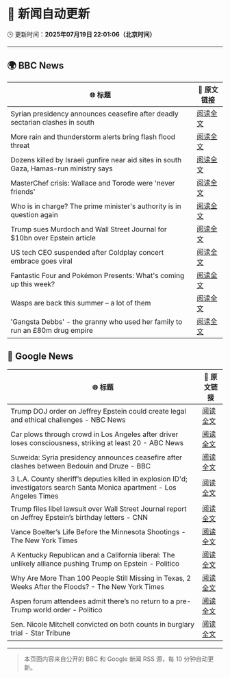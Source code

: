 # 🧠 新闻自动更新

🕒 更新时间：**2025年07月19日 22:01:06（北京时间）**

---

## 🌍 BBC News

| 🌐 标题 | 🔗 原文链接 |
|--------|-------------|
| Syrian presidency announces ceasefire after deadly sectarian clashes in south | [阅读全文](https://www.bbc.com/news/articles/c0m87d4p9gvo) |
| More rain and thunderstorm alerts bring flash flood threat | [阅读全文](https://www.bbc.com/news/articles/c8j1nvp9440o) |
| Dozens killed by Israeli gunfire near aid sites in south Gaza, Hamas-run ministry says | [阅读全文](https://www.bbc.com/news/articles/ce3n04w19qlo) |
| MasterChef crisis: Wallace and Torode were 'never friends' | [阅读全文](https://www.bbc.com/news/articles/cj9vgwr48gwo) |
| Who is in charge? The prime minister's authority is in question again | [阅读全文](https://www.bbc.com/news/articles/czxwe3g4wl5o) |
| Trump sues Murdoch and Wall Street Journal for $10bn over Epstein article | [阅读全文](https://www.bbc.com/news/articles/c23g5xpggzmo) |
| US tech CEO suspended after Coldplay concert embrace goes viral | [阅读全文](https://www.bbc.com/news/articles/c80pnnn0gj3o) |
| Fantastic Four and Pokémon Presents: What's coming up this week? | [阅读全文](https://www.bbc.com/news/articles/cy7n3epl1yxo) |
| Wasps are back this summer – a lot of them | [阅读全文](https://www.bbc.com/news/articles/cz7ld2jgqz2o) |
| 'Gangsta Debbs' - the granny who used her family to run an £80m drug empire | [阅读全文](https://www.bbc.com/news/articles/cqx27w1dwe9o) |

## 📰 Google News

| 🌐 标题 | 🔗 原文链接 |
|--------|-------------|
| Trump DOJ order on Jeffrey Epstein could create legal and ethical challenges - NBC News | [阅读全文](https://news.google.com/rss/articles/CBMivAFBVV95cUxOcTdKUUV2SnZ4MTdiRGh3aU1FR1VkdFlLN0lpQmhmaldWNTMyWER3NTdCcklTakVXbWd4TXBCTEJLa05zNzJ4UlMwWEZWSUtEd2Q2VnNaRFhTUnR0WnM4UDQyMXBmLUpCdXRGZ1NOMHRJbVhJMGtQQ0tYd0w1RV9pSFp4OTB6YWlZRDRhUXVRRllJOXV3ZVNCNjQta3czZzZibHVUaTdoOXdaWDh4VDNIdzlFVFZmeG4zRUhhS9IBVkFVX3lxTE1DRWRCUW90cXRSV2dFdWNPR3A4SVVobDlWcDkycDFIRTZzUXJkYkVNeE93eUdZLXFTcjBSbFk1NWszMWZuby11bXlvbVNXemlzcnFZY0RR?oc=5) |
| Car plows through crowd in Los Angeles after driver loses consciousness, striking at least 20 - ABC News | [阅读全文](https://news.google.com/rss/articles/CBMilgFBVV95cUxPMk5nbzlLamJXNlA3WkZCSWJzRnB6S1lHYUJlbHFiem0yTG1fdlpJTm9zMWFiQ29Wc0RWSG94MTlYSGtBSW5tQ3ZPZXk2WGFqVm1QNlhJeEp4MGVzdUNQdmdmVHZuMDFGVnZNQWlXM3YxdTVhNVNhZExIUERhUlhuQ0pMUW5MS1hpY1lCY2cwNUloRjBLb1HSAZsBQVVfeXFMUDREUXdVajdnSHR3Zjc0bVI3RWlVUEpTWjZ6OVhudzF1UF91VzJTYUFaZDNpeG1LNVpzSWZpbHp0Z1Q2cUd5ZDl0SDhMVTRkTE9yc2pKMTZzLVBXbXVQSlBzd19BcWZQOUh0dEdRWTctamZ3R21kOG9kb2IzQ0lFY1RSLURZYUlCS19ObTQ5YWxkUkVQTl81OTNvekk?oc=5) |
| Suweida: Syria presidency announces ceasefire after clashes between Bedouin and Druze - BBC | [阅读全文](https://news.google.com/rss/articles/CBMiWkFVX3lxTE5pUVRWTEVXRlZYMzZfRTQ1SWU5dUdpZFI3Q25sT1RxdlRnT0FJRno3LUFOVGYwbkV1VW1BcXoxanRod19nMUU1WGtuT2M0QXhGRlNEdXhzNmpld9IBX0FVX3lxTE9tVHc2SmNGLXpGQ0h1SGI4LUFvMFliUHdKcGtQY2FrbmhQZHFWUU1aYlFZbUpVOTR4Tks4Y0ZfSUR6ZjJEaG5QVk5VSTZFYW1udGIyV3dNWU9NYk82SVY4?oc=5) |
| 3 L.A. County sheriff’s deputies killed in explosion ID'd; investigators search Santa Monica apartment - Los Angeles Times | [阅读全文](https://news.google.com/rss/articles/CBMilAFBVV95cUxNR0JVbXJXYnR5djBCZ1RyQVFyMkpETDRkMWVLUkoybWs4TG50Z09CNXBobkQ5Y3JVYzNTam04SVRUZWxiX1BhcnAyNzRYSDNSWjRUbVBiOE9TWXNuWjlFeDRPR0pUcUtBVEZaZm93Sm43bFhDOHRaZ3ZjMkVRY0pfcjhKUWxVUFJ2ZkZoN1VlZGd4T1RU?oc=5) |
| Trump files libel lawsuit over Wall Street Journal report on Jeffrey Epstein’s birthday letters - CNN | [阅读全文](https://news.google.com/rss/articles/CBMiiAFBVV95cUxNampDV0tGcUhrSjRzV25iOHZVNUdkb1lQWXZHTVh3YnNsSTRvSlljVGpSeEU3U19xS0E2ZHVaQlZMWGszT1RlWDdKM28tWWh1b0VaX2FMNk5QYXFMcjhLay1oeHNJYzlyek82eFktTXdrdXRJM1RzSkhxMlJ6ZnI4UzEwbzVKWDAx0gGOAUFVX3lxTFBKX3lacG9OMjVkV1hRdFhILTdZZEpOaDZYTTJpbldsb2ZMZlNRR3g3bWRjYUp1SVNJcGpjM1VUZ1M0bGNXdVRud3ZFUVZ0ODJjcXV4ZjRGZXA0b0tlRk44N1UzTklqTURBZkFCYVVLVjBVTDdrRHdEd0g0Nm5VN1NWODBJc0s0OUFtem9yUmc?oc=5) |
| Vance Boelter’s Life Before the Minnesota Shootings - The New York Times | [阅读全文](https://news.google.com/rss/articles/CBMiggFBVV95cUxPcUxlUnZvUHlHbTZEajY1N0hyUTdLb0VVWG5OVnpwWmJtTkFldS1CTE01cU5PX3pDX2VxRHdsYlhwejRnYVo0OFlNWDFNWS1ZUmoySFhPU2F0VV9ESlJ2VXdxek9xSnYyN3RTZ2hBNndvejdTMktvcExGQjlFck9OVmVn?oc=5) |
| A Kentucky Republican and a California liberal: The unlikely alliance pushing Trump on Epstein - Politico | [阅读全文](https://news.google.com/rss/articles/CBMisAFBVV95cUxPb2NQdTRRdFJicDBtR0NWX1NOSW5ycmNyMGtzZEVmSVMtS2hlYnBHSERqLTIzN1lBUUhoQWZoN1NPS0VMcXhCWW9MQk5MaHVjbTB5VGJodWhiWDlvdWZUVXdZc3hIWk1KNk91TU5jUnUwOG9PVThQOE4ydkJ1aVF0OFhDWWg0U1Uwb2t2MThFeG1iUWpmaXZUQi1rblVJTFVseHFnZE16amU0TWl2UF9hQg?oc=5) |
| Why Are More Than 100 People Still Missing in Texas, 2 Weeks After the Floods? - The New York Times | [阅读全文](https://news.google.com/rss/articles/CBMifEFVX3lxTE9FejAtTnVpM0VaRU1yTlUtWXRQZXN1aVhsUmdqeXNwcWhLUG93eDVoQV9zWlM4Z1lkMG5CcUFnN1FRWFlVeTh6Q0hsMWV1STQ4VzZsRE9PbFA2a3k1VjJubkdQa2stZFM3aWkwMHg0Sy12TXE1Uk1Vc0hfbDg?oc=5) |
| Aspen forum attendees admit there’s no return to a pre-Trump world order - Politico | [阅读全文](https://news.google.com/rss/articles/CBMivgFBVV95cUxPS0ZoVHBRbk5iYWZhTEp6NVN6Vmd0dUZmR2pibEhCVzZ1Z0dlVU82VzhXbmtmcUs1c0x1YXR4VS1ybVVNUi13Qi1zOTNpLUdzVVJ3Mi16SVdLa1FFaHhZSkRGZWJ4SFhtTnpNbUg1M1d2NkRjMlotSWtrWjc1VXoxLVFld2VzalNoQnpQRVpPcWp6WUJRNXhYTDh1bmlHLWhSMmJLeGFwc3B2b2k1R0pFUERqaXcyMll0aWMwamRR?oc=5) |
| Sen. Nicole Mitchell convicted on both counts in burglary trial - Star Tribune | [阅读全文](https://news.google.com/rss/articles/CBMijgFBVV95cUxQdU9Rdm53MG1UQlkxVDI4Y2liYjh2bDI4aWY4akJDVVRfck8wUjJCT2ZDeHpSRkRRM3BPNGFzWmhMVDBCcE41MGZaR0ljRHlyNWJmZk1EZ3BLd19qQjVVR0Z0d0FCc0ZnUHRSYk52aXpJYzhSbUhHZlVmYjByWndxZnhxajQwamVEamRVMlNR?oc=5) |

---
> 本页面内容来自公开的 BBC 和 Google 新闻 RSS 源，每 10 分钟自动更新。